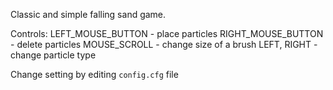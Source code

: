 Classic and simple falling sand game.

Controls:
LEFT_MOUSE_BUTTON - place particles
RIGHT_MOUSE_BUTTON - delete particles
MOUSE_SCROLL - change size of a brush
LEFT, RIGHT - change particle type

Change setting by editing `config.cfg` file
